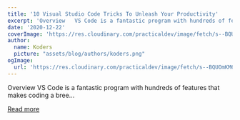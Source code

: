 ```yaml
---
title: '10 Visual Studio Code Tricks To Unleash Your Productivity'
excerpt: 'Overview   VS Code is a fantastic program with hundreds of features that makes coding a bree...'
date: '2020-12-22'
coverImage: 'https://res.cloudinary.com/practicaldev/image/fetch/s--BQUOmKM6--/c_imagga_scale,f_auto,fl_progressive,h_420,q_auto,w_1000/https://dev-to-uploads.s3.amazonaws.com/i/y8dz0t2d5cm6kxfaz2ow.jpg'
author:
  name: Koders
  picture: "assets/blog/authors/koders.png"
ogImage:
  url: 'https://res.cloudinary.com/practicaldev/image/fetch/s--BQUOmKM6--/c_imagga_scale,f_auto,fl_progressive,h_420,q_auto,w_1000/https://dev-to-uploads.s3.amazonaws.com/i/y8dz0t2d5cm6kxfaz2ow.jpg'
---
```


Overview   VS Code is a fantastic program with hundreds of features that makes coding a bree...

[Read more](https://dev.to/gedalyakrycer/10-visual-studio-code-tricks-to-unleash-your-productivity-p6a)
